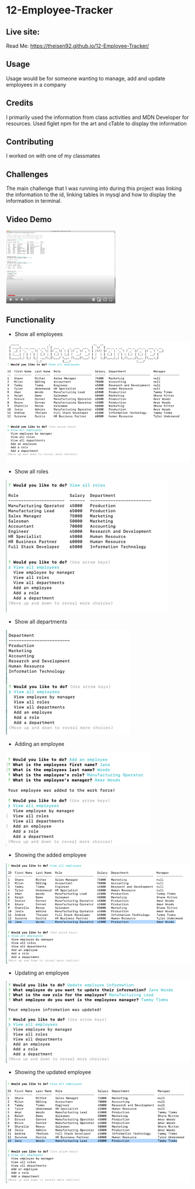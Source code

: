 # 12-Employee-Tracker

## Live site:

Read Me:
https://theisen92.github.io/12-Employee-Tracker/

## Usage

Usage would be for someone wanting to manage, add and update employees in a company

## Credits

I primarily used the information from class activities and MDN Developer for resources. Used figlet npm for the art and cTable to display the information

## Contributing

I worked on with one of my classmates

## Challenges

The main challenge that I was running into during this project was linking the information to the id, linking tables in mysql and how to display the information in terminal.

## Video Demo

<a href="https://www.youtube.com/watch?v=L5-zun_MkIE&feature=youtu.be" target="_blank"><img src="imgs/yt-snaphshot.png" 
alt="image of the video employee tracker demo - link to to demo video" width="300" height="200"/></a>

## Functionality

- Show all employees

![image showing all employees](imgs/all-emp.png)

- Show all roles

![image showing all roles](imgs/all-role.png)

- Show all departments

![image showing all departments](imgs/all-dept.png)

- Adding an employee

![image of adding an employee](imgs/add-emp.png)

- Showing the added employee

![image showing the added employee](imgs/show-added-emp.png)

- Updating an employee

![image updating the employee](imgs/update-emp-info.png)

- Showing the updated employee

![image updating the employee](imgs/show-updated-emp.png)

